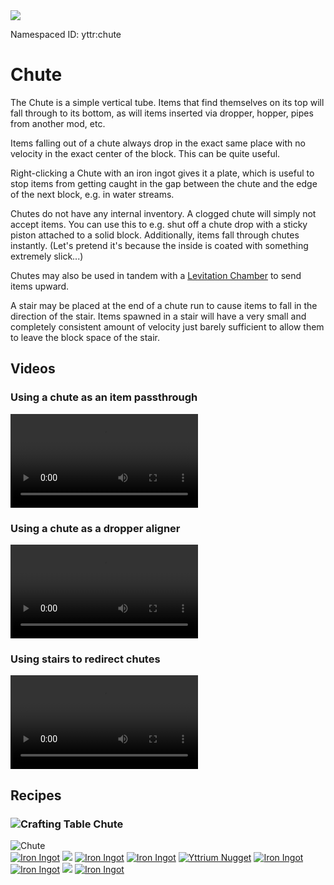 <img class="infobox" src="../img/item/chute.png">

<span class="aside">Namespaced ID: <span>yttr:chute</span></span><br/>
# Chute
The Chute is a simple vertical tube. Items that find themselves on its top will fall through to its
bottom, as will items inserted via dropper, hopper, pipes from another mod, etc.

Items falling out of a chute always drop in the exact same place with no velocity in the exact
center of the block. This can be quite useful.

Right-clicking a Chute with an iron ingot gives it a plate, which is useful to stop items from
getting caught in the gap between the chute and the edge of the next block, e.g. in water streams.

Chutes do not have any internal inventory. A clogged chute will simply not accept items. You can
use this to e.g. shut off a chute drop with a sticky piston attached to a solid block.
Additionally, items fall through chutes instantly. (Let's pretend it's because the inside is coated
with something extremely slick...)

Chutes may also be used in tandem with a [Levitation Chamber](../levitation_chamber) to send items
upward.

A stair may be placed at the end of a chute run to cause items to fall in the direction of the
stair. Items spawned in a stair will have a very small and completely consistent amount of velocity
just barely sufficient to allow them to leave the block space of the stair.

## Videos

### Using a chute as an item passthrough
<video src="../img/chute_passthru.mp4" controls></video>

### Using a chute as a dropper aligner
<video src="../img/chute_aligner.mp4" controls></video>

### Using stairs to redirect chutes
<video src="../img/chute_stairs.mp4" controls></video>

## Recipes

### <img class="symbolic" title="Crafting Table" src="../img/symbolic/crafting_table.png"/> Chute
<div class="recipe" title="Namespaced ID: yttr:chute">
	<div class="output">
		<img title="Chute" src="../img/item/chute.png"/>
	</div>
	<div class="input">
		<a href="https://minecraft.fandom.com/wiki/Iron_Ingot"><img title="Iron Ingot" src="../img/item/iron_ingot.png"/></a>
		<a href="#"><img src="../img/item/air.png"/></a>
		<a href="https://minecraft.fandom.com/wiki/Iron_Ingot"><img title="Iron Ingot" src="../img/item/iron_ingot.png"/></a>
		<a href="https://minecraft.fandom.com/wiki/Iron_Ingot"><img title="Iron Ingot" src="../img/item/iron_ingot.png"/></a>
		<a href="../yttrium"><img title="Yttrium Nugget" src="../img/item/yttrium_nugget.png"/></a>
		<a href="https://minecraft.fandom.com/wiki/Iron_Ingot"><img title="Iron Ingot" src="../img/item/iron_ingot.png"/></a>
		<a href="https://minecraft.fandom.com/wiki/Iron_Ingot"><img title="Iron Ingot" src="../img/item/iron_ingot.png"/></a>
		<a href="#"><img src="../img/item/air.png"/></a>
		<a href="https://minecraft.fandom.com/wiki/Iron_Ingot"><img title="Iron Ingot" src="../img/item/iron_ingot.png"/></a>
	</div>
</div>
